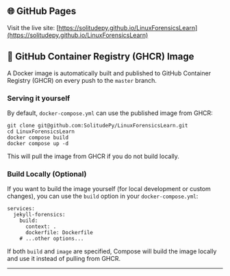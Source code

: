 ## 🌐 GitHub Pages
Visit the live site: [https://solitudepy.github.io/LinuxForensicsLearn](https://solitudepy.github.io/LinuxForensicsLearn)

## 🐳 GitHub Container Registry (GHCR) Image
A Docker image is automatically built and published to GitHub Container Registry (GHCR) on every push to the `master` branch.

### Serving it yourself
By default, `docker-compose.yml` can use the published image from GHCR:
```
git clone git@github.com:SolitudePy/LinuxForensicsLearn.git
cd LinuxForensicsLearn
docker compose build
docker compose up -d
```
This will pull the image from GHCR if you do not build locally.

### Build Locally (Optional)
If you want to build the image yourself (for local development or custom changes), you can use the `build` option in your `docker-compose.yml`:

```
services:
  jekyll-forensics:
    build:
      context: .
      dockerfile: Dockerfile
    # ...other options...
```

If both `build` and `image` are specified, Compose will build the image locally and use it instead of pulling from GHCR.

---